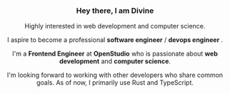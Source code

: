 <div align="center">
  <h3>Hey there, I am Divine</h3>
  <p>Highly interested in web development and computer science.</p>
  <p>I aspire to become a professional <strong>software engineer</strong> / <strong> devops engineer </strong>.</p>
  <p>I'm a <strong>Frontend Engineer</strong> at <strong>OpenStudio</strong> who is passionate about <strong>web development</strong> and <strong>computer science</strong>.
  <p>I'm looking forward to working with other developers who share common goals. As of now, I primarily use Rust and TypeScript.</p>
</div>

